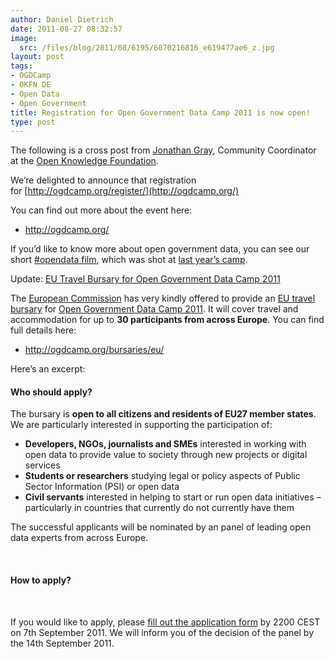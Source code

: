 ```yaml
---
author: Daniel Dietrich
date: 2011-08-27 08:32:57
image:
  src: /files/blog/2011/08/6195/6070216816_e619477ae6_z.jpg
layout: post
tags:
- OGDCamp
- OKFN DE
- Open Data
- Open Government
title: Registration for Open Government Data Camp 2011 is now open!
type: post
---
```


The following is a cross post from [Jonathan Gray](http://jonathangray.org/), Community Coordinator at the [Open Knowledge Foundation](http://www.okfn.org/).

We’re delighted to announce that registration for [http://ogdcamp.org/register/](http://ogdcamp.org/)

You can find out more about the event here:

* <http://ogdcamp.org/>

If you’d like to know more about open government data, you can see our short [#opendata film](http://opengovernmentdata.org/film/), which was shot at [last year’s camp](http://opengovernmentdata.org/camp2010/after/).

Update: [EU Travel Bursary for Open Government Data Camp 2011](http://blog.okfn.org/2011/08/24/eu-travel-bursary-for-open-government-data-camp-2011/)

The [European Commission](http://ec.europa.eu/index_en.htm) has very kindly offered to provide an [EU travel bursary](http://ogdcamp.org/bursaries/eu/) for [Open Government Data Camp 2011](http://ogdcamp.org/). It will cover travel and accommodation for up to **30 participants from across Europe**. You can find full details here:

* <http://ogdcamp.org/bursaries/eu/>

Here’s an excerpt:

#### Who should apply?

The bursary is **open to all citizens and residents of EU27 member states**. We are particularly interested in supporting the participation of:

* **Developers, NGOs, journalists and SMEs** interested in working with open data to provide value to society through new projects or digital services  
* **Students or researchers** studying legal or policy aspects of Public Sector Information (PSI) or open data  
* **Civil servants** interested in helping to start or run open data initiatives – particularly in countries that currently do not currently have them

The successful applicants will be nominated by an panel of leading open data experts from across Europe.

 

#### How to apply?

 

If you would like to apply, please [fill out the application form](http://bit.ly/ogdcamp2011-eutravel) by 2200 CEST on 7th September 2011. We will inform you of the decision of the panel by the 14th September 2011.